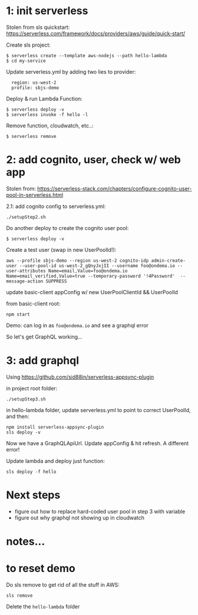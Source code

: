 
# 1: init serverless
Stolen from sls quickstart: 
https://serverless.com/framework/docs/providers/aws/guide/quick-start/

Create sls project:
```
$ serverless create --template aws-nodejs --path hello-lambda
$ cd my-service
```
Update serverless.yml by adding two lies to provider:
```
  region: us-west-2
  profile: sbjs-demo
```

Deploy & run Lambda Function:
```
$ serverless deploy -v
$ serverless invoke -f hello -l
```
Remove function, cloudwatch, etc..:
```
$ serverless remove
```

# 2: add cognito, user, check w/ web app
Stolen from:
https://serverless-stack.com/chapters/configure-cognito-user-pool-in-serverless.html

2.1: add cognito config to serverless.yml:
```
./setupStep2.sh
```

Do another deploy to create the cognito user pool:
```
$ serverless deploy -v
```

Create a test user (swap in new UserPoolId!):
```
aws --profile sbjs-demo --region us-west-2 cognito-idp admin-create-user --user-pool-id us-west-2_gQnyJxjII --username foo@ondema.io --user-attributes Name=email,Value=foo@ondema.io Name=email_verified,Value=true --temporary-password '!4Password'  --message-action SUPPRESS

```

update basic-client appConfig w/ new UserPoolClientId && UserPoolId

from basic-client root:
```
npm start
```

Demo: can log in as `foo@ondema.io` and see a graphql error

So let's get GraphQL working...

# 3: add graphql
Using https://github.com/sid88in/serverless-appsync-plugin 

in project root folder:
```
./setupStep3.sh
```

in hello-lambda folder, update serverless.yml to point to correct UserPoolId, and then:
```
npm install serverless-appsync-plugin
sls deploy -v
```

Now we have a GraphQLApiUrl. Update appConfig & hit refresh. A different error!

Update lambda and deploy just function:
```
sls deploy -f hello
```

# Next steps
- figure out how to replace hard-coded user pool in step 3 with variable
- figure out why graphql not showing up in cloudwatch

# notes...


# to reset demo

Do sls remove to get rid of all the stuff in AWS:
```
sls remove
```
Delete the `hello-lambda` folder